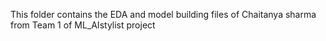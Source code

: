 This folder contains the EDA and model building files of Chaitanya sharma from Team 1 of ML_AIstylist project
